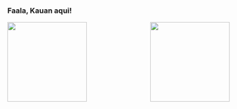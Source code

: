 ### Faala, Kauan aqui!

<div>
  <img  height="180em" src="https://github-readme-stats.vercel.app/api?username=KauanCavalcanti&show_icons=true&theme=github_dark&include_all_commits=true&count_private=true"/>
  <img align="right" height="180em" src="https://github-readme-stats.vercel.app/api/top-langs/?username=KauanCavalcanti&layout=compact&langs_count=16&theme=github_dark"/>
</div>

